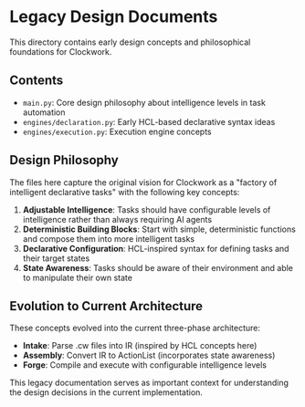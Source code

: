 # Legacy Design Documents

This directory contains early design concepts and philosophical foundations for Clockwork.

## Contents

- `main.py`: Core design philosophy about intelligence levels in task automation
- `engines/declaration.py`: Early HCL-based declarative syntax ideas
- `engines/execution.py`: Execution engine concepts

## Design Philosophy

The files here capture the original vision for Clockwork as a "factory of intelligent declarative tasks" with the following key concepts:

1. **Adjustable Intelligence**: Tasks should have configurable levels of intelligence rather than always requiring AI agents
2. **Deterministic Building Blocks**: Start with simple, deterministic functions and compose them into more intelligent tasks
3. **Declarative Configuration**: HCL-inspired syntax for defining tasks and their target states
4. **State Awareness**: Tasks should be aware of their environment and able to manipulate their own state

## Evolution to Current Architecture

These concepts evolved into the current three-phase architecture:
- **Intake**: Parse .cw files into IR (inspired by HCL concepts here)
- **Assembly**: Convert IR to ActionList (incorporates state awareness)
- **Forge**: Compile and execute with configurable intelligence levels

This legacy documentation serves as important context for understanding the design decisions in the current implementation.